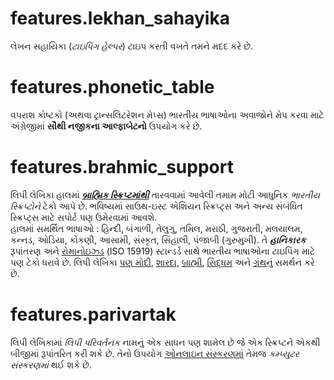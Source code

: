 # features.lekhan_sahayika

લેખન સહાયિકા (_ટાઇપિંગ હેલ્પર_) ટાઇપ કરતી વખતે તમને મદદ કરે છે.

# features.phonetic_table

વપરાશ કોષ્ટકો (અથવા ટ્રાન્સલિટરેશન મેપ્સ) ભારતીય ભાષાઓના અવાજોને મેપ કરવા માટે અંગ્રેજીમાં **સૌથી નજીકના આલ્ફાબેટનો** ઉપયોગ કરે છે.

# features.brahmic_support

લિપી લેખિકા હાલમાં **_[બ્રાહ્મિક સ્ક્રિપ્ટમાંથી](links:/langs/Brahmic)_** તારવવામાં આવેલી તમામ મોટી આધુનિક _ભારતીય સ્ક્રિપ્ટોને_ ટેકો આપે છે. ભવિષ્યમાં સાઉથ-ઇસ્ટ એશિયન સ્ક્રિપ્ટ્સ અને અન્ય સંબંધિત સ્ક્રિપ્ટ્સ માટે સપોર્ટ પણ ઉમેરવામાં આવશે.  
હાલમાં સમર્થિત ભાષાઓ : હિન્દી, બંગાળી, તેલુગુ, તમિલ, મરાઠી, ગુજરાતી, મલયાલમ, કન્નડ, ઓડિયા, કોંકણી, આસામી, સંસ્કૃત, સિંહાલી, પંજાબી (ગુરુમુખી). તે **_હાનિકારક_** રૂપાંતરણ અને [રોમાનોઇઝ્ડ](links:/langs/Romanized) (ISO 15919) સ્ટાન્ડર્ડ સાથે ભારતીય ભાષાઓના ટાઇપિંગ માટે પણ ટેકો ધરાવે છે. લિપી લેખિકા [પણ મોદી](links:/langs/Modi), [શારદા,](links:/langs/Sharada) [બ્રાહ્મી](links:/langs/Brahmi), [સિદ્ધમ](links:/langs/Siddham) અને [ગ્રંથનું](links:/langs/Granth) સમર્થન કરે છે.

# features.parivartak

લિપી લેખિકામાં _લિપી પરિવર્તનક_ નામનું એક સાધન પણ શામેલ છે જે એક સ્ક્રિપ્ટને એકથી બીજીમાં રૂપાંતરિત કરી શકે છે. તેનો ઉપયોગ [ઓનલાઇન સંસ્કરણમાં](links:/mukhya/web_app) તેમજ _કમ્પ્યુટર સંસ્કરણમાં_ થઈ શકે છે.
